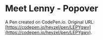 # Meet Lenny - Popover

A Pen created on CodePen.io. Original URL: [https://codepen.io/heyzel/pen/LEPYgwv](https://codepen.io/heyzel/pen/LEPYgwv).


